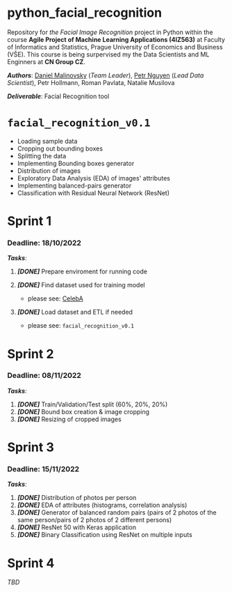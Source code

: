 # python_facial_recognition
Repository for _the Facial Image Recognition_ project in Python within the course **Agile Project of Machine Learning Applications (4IZ563)** at Faculty of Informatics and Statistics, Prague University of Economics and Business (VŠE). This course is being surpervised my the Data Scientists and ML Enginners at **CN Group CZ**.

_**Authors**_: [Daniel Malinovsky](https://www.linkedin.com/in/daniel-malinovsky-88b162198) (_*Team Leader*_), [Petr Nguyen](https://www.linkedin.com/in/petr-ngn) (_*Lead Data Scientist*_), Petr Hollmann, Roman Pavlata, Natalie Musilova

_**Deliverable**_: Facial Recognition tool


# `facial_recognition_v0.1`
- Loading sample data
- Cropping out bounding boxes
- Splitting the data
- Implementing Bounding boxes generator
- Distribution of images
- Exploratory Data Analysis (EDA) of images' attributes
- Implementing balanced-pairs generator
- Classification with Residual Neural Network (ResNet)

# Sprint 1 
### Deadline: 18/10/2022
_**Tasks**_:
1. _**[DONE]**_ Prepare enviroment for running code
2. _**[DONE]**_ Find dataset used for training model
   - please see: [CelebA](https://mmlab.ie.cuhk.edu.hk/projects/CelebA.html)

3. _**[DONE]**_ Load dataset and ETL if needed
   - please see: `facial_recognition_v0.1`

# Sprint 2
### Deadline: 08/11/2022
_**Tasks**_:
1. _**[DONE]**_ Train/Validation/Test split (60%, 20%, 20%)
2. _**[DONE]**_ Bound box creation & image cropping
3. _**[DONE]**_ Resizing of cropped images

# Sprint 3
### Deadline: 15/11/2022
_**Tasks**_:
1. _**[DONE]**_ Distribution of photos per person
2. _**[DONE]**_ EDA of attributes (histograms, correlation analysis)
3. _**[DONE]**_ Generator of balanced random pairs (pairs of 2 photos of the same person/pairs of 2 photos of 2 different persons)
4. _**[DONE]**_ ResNet 50 with Keras application
5. _**[DONE]**_ Binary Classification using ResNet on multiple inputs

# Sprint 4
_TBD_
